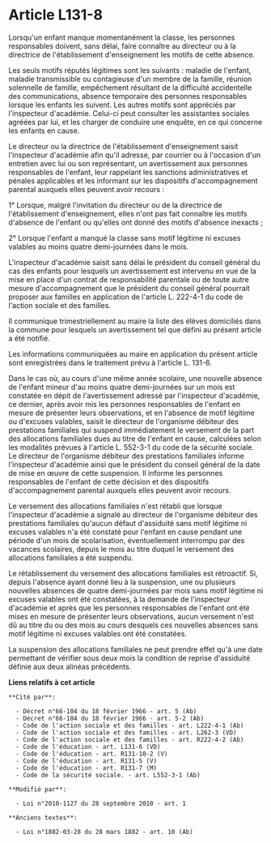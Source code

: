 # Article L131-8

Lorsqu'un enfant manque momentanément la classe, les personnes responsables doivent, sans délai, faire connaître au directeur
ou à la directrice de l'établissement d'enseignement les motifs de cette absence. 

Les seuls motifs réputés légitimes sont les suivants : maladie de l'enfant, maladie transmissible ou contagieuse d'un membre
de la famille, réunion solennelle de famille, empêchement résultant de la difficulté accidentelle des communications, absence
temporaire des personnes responsables lorsque les enfants les suivent. Les autres motifs sont appréciés par l'inspecteur
d'académie. Celui-ci peut consulter les assistantes sociales agréées par lui, et les charger de conduire une enquête, en ce
qui concerne les enfants en cause. 

Le directeur ou la directrice de l'établissement d'enseignement saisit l'inspecteur d'académie afin qu'il adresse, par
courrier ou à l'occasion d'un entretien avec lui ou son représentant, un avertissement aux personnes responsables de
l'enfant, leur rappelant les sanctions administratives et pénales applicables et les informant sur les dispositifs
d'accompagnement parental auxquels elles peuvent avoir recours : 

1° Lorsque, malgré l'invitation du directeur ou de la directrice de l'établissement d'enseignement, elles n'ont pas fait
connaître les motifs d'absence de l'enfant ou qu'elles ont donné des motifs d'absence inexacts ; 

2° Lorsque l'enfant a manqué la classe sans motif légitime ni excuses valables au moins quatre demi-journées dans le mois.

L'inspecteur d'académie saisit sans délai le président du conseil général du cas des enfants pour lesquels un avertissement
est intervenu en vue de la mise en place d'un contrat de responsabilité parentale ou de toute autre mesure d'accompagnement
que le président du conseil général pourrait proposer aux familles en application de l'article L. 222-4-1 du code de l'action
sociale et des familles. 

Il communique trimestriellement au maire la liste des élèves domiciliés dans la commune pour lesquels un avertissement tel
que défini au présent article a été notifié. 

Les informations communiquées au maire en application du présent article sont enregistrées dans le traitement prévu à
l'article L. 131-6. 

Dans le cas où, au cours d'une même année scolaire, une nouvelle absence de l'enfant mineur d'au moins quatre demi-journées
sur un mois est constatée en dépit de l'avertissement adressé par l'inspecteur d'académie, ce dernier, après avoir mis les
personnes responsables de l'enfant en mesure de présenter leurs observations, et en l'absence de motif légitime ou d'excuses
valables, saisit le directeur de l'organisme débiteur des prestations familiales qui suspend immédiatement le versement de la
part des allocations familiales dues au titre de l'enfant en cause, calculées selon les modalités prévues à l'article L.
552-3-1 du code de la sécurité sociale. Le directeur de l'organisme débiteur des prestations familiales informe l'inspecteur
d'académie ainsi que le président du conseil général de la date de mise en œuvre de cette suspension. Il informe les
personnes responsables de l'enfant de cette décision et des dispositifs d'accompagnement parental auxquels elles peuvent
avoir recours. 

Le versement des allocations familiales n'est rétabli que lorsque l'inspecteur d'académie a signalé au directeur de
l'organisme débiteur des prestations familiales qu'aucun défaut d'assiduité sans motif légitime ni excuses valables n'a été
constaté pour l'enfant en cause pendant une période d'un mois de scolarisation, éventuellement interrompu par des vacances
scolaires, depuis le mois au titre duquel le versement des allocations familiales a été suspendu. 

Le rétablissement du versement des allocations familiales est rétroactif. Si, depuis l'absence ayant donné lieu à la
suspension, une ou plusieurs nouvelles absences de quatre demi-journées par mois sans motif légitime ni excuses valables ont
été constatées, à la demande de l'inspecteur d'académie et après que les personnes responsables de l'enfant ont été mises en
mesure de présenter leurs observations, aucun versement n'est dû au titre du ou des mois au cours desquels ces nouvelles
absences sans motif légitime ni excuses valables ont été constatées. 

La suspension des allocations familiales ne peut prendre effet qu'à une date permettant de vérifier sous deux mois la
condition de reprise d'assiduité définie aux deux alinéas précédents.

**Liens relatifs à cet article**

	**Cité par**:

	  - Décret n°66-104 du 18 février 1966 - art. 5 (Ab)
	  - Décret n°66-104 du 18 février 1966 - art. 5-2 (Ab)
	  - Code de l'action sociale et des familles - art. L222-4-1 (Ab)
	  - Code de l'action sociale et des familles - art. L262-3 (VD)
	  - Code de l'action sociale et des familles - art. R222-4-2 (Ab)
	  - Code de l'éducation - art. L131-6 (VD)
	  - Code de l'éducation - art. R131-10-2 (V)
	  - Code de l'éducation - art. R131-5 (V)
	  - Code de l'éducation - art. R131-7 (M)
	  - Code de la sécurité sociale. - art. L552-3-1 (Ab)

	**Modifié par**:

	  - Loi n°2010-1127 du 28 septembre 2010 - art. 1

	**Anciens textes**:

	  - Loi n°1882-03-28 du 28 mars 1882 - art. 10 (Ab)
